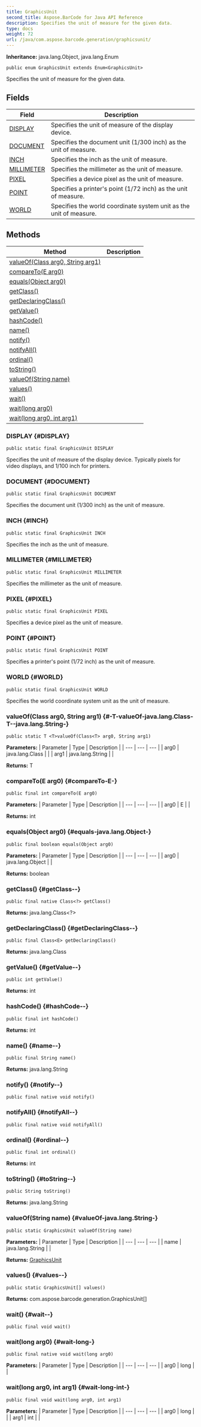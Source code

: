 ```yaml
---
title: GraphicsUnit
second_title: Aspose.BarCode for Java API Reference
description: Specifies the unit of measure for the given data.
type: docs
weight: 72
url: /java/com.aspose.barcode.generation/graphicsunit/
---
```

**Inheritance:**
java.lang.Object, java.lang.Enum
```
public enum GraphicsUnit extends Enum<GraphicsUnit>
```

Specifies the unit of measure for the given data.
## Fields

| Field | Description |
| --- | --- |
| [DISPLAY](#DISPLAY) | Specifies the unit of measure of the display device. |
| [DOCUMENT](#DOCUMENT) | Specifies the document unit (1/300 inch) as the unit of measure. |
| [INCH](#INCH) | Specifies the inch as the unit of measure. |
| [MILLIMETER](#MILLIMETER) | Specifies the millimeter as the unit of measure. |
| [PIXEL](#PIXEL) | Specifies a device pixel as the unit of measure. |
| [POINT](#POINT) | Specifies a printer's point (1/72 inch) as the unit of measure. |
| [WORLD](#WORLD) | Specifies the world coordinate system unit as the unit of measure. |
## Methods

| Method | Description |
| --- | --- |
| [<T>valueOf(Class<T> arg0, String arg1)](#-T-valueOf-java.lang.Class-T--java.lang.String-) |  |
| [compareTo(E arg0)](#compareTo-E-) |  |
| [equals(Object arg0)](#equals-java.lang.Object-) |  |
| [getClass()](#getClass--) |  |
| [getDeclaringClass()](#getDeclaringClass--) |  |
| [getValue()](#getValue--) |  |
| [hashCode()](#hashCode--) |  |
| [name()](#name--) |  |
| [notify()](#notify--) |  |
| [notifyAll()](#notifyAll--) |  |
| [ordinal()](#ordinal--) |  |
| [toString()](#toString--) |  |
| [valueOf(String name)](#valueOf-java.lang.String-) |  |
| [values()](#values--) |  |
| [wait()](#wait--) |  |
| [wait(long arg0)](#wait-long-) |  |
| [wait(long arg0, int arg1)](#wait-long-int-) |  |
### DISPLAY {#DISPLAY}
```
public static final GraphicsUnit DISPLAY
```


Specifies the unit of measure of the display device. Typically pixels for video displays, and 1/100 inch for printers.

### DOCUMENT {#DOCUMENT}
```
public static final GraphicsUnit DOCUMENT
```


Specifies the document unit (1/300 inch) as the unit of measure.

### INCH {#INCH}
```
public static final GraphicsUnit INCH
```


Specifies the inch as the unit of measure.

### MILLIMETER {#MILLIMETER}
```
public static final GraphicsUnit MILLIMETER
```


Specifies the millimeter as the unit of measure.

### PIXEL {#PIXEL}
```
public static final GraphicsUnit PIXEL
```


Specifies a device pixel as the unit of measure.

### POINT {#POINT}
```
public static final GraphicsUnit POINT
```


Specifies a printer's point (1/72 inch) as the unit of measure.

### WORLD {#WORLD}
```
public static final GraphicsUnit WORLD
```


Specifies the world coordinate system unit as the unit of measure.

### <T>valueOf(Class<T> arg0, String arg1) {#-T-valueOf-java.lang.Class-T--java.lang.String-}
```
public static T <T>valueOf(Class<T> arg0, String arg1)
```




**Parameters:**
| Parameter | Type | Description |
| --- | --- | --- |
| arg0 | java.lang.Class<T> |  |
| arg1 | java.lang.String |  |

**Returns:**
T
### compareTo(E arg0) {#compareTo-E-}
```
public final int compareTo(E arg0)
```




**Parameters:**
| Parameter | Type | Description |
| --- | --- | --- |
| arg0 | E |  |

**Returns:**
int
### equals(Object arg0) {#equals-java.lang.Object-}
```
public final boolean equals(Object arg0)
```




**Parameters:**
| Parameter | Type | Description |
| --- | --- | --- |
| arg0 | java.lang.Object |  |

**Returns:**
boolean
### getClass() {#getClass--}
```
public final native Class<?> getClass()
```




**Returns:**
java.lang.Class<?>
### getDeclaringClass() {#getDeclaringClass--}
```
public final Class<E> getDeclaringClass()
```




**Returns:**
java.lang.Class<E>
### getValue() {#getValue--}
```
public int getValue()
```




**Returns:**
int
### hashCode() {#hashCode--}
```
public final int hashCode()
```




**Returns:**
int
### name() {#name--}
```
public final String name()
```




**Returns:**
java.lang.String
### notify() {#notify--}
```
public final native void notify()
```




### notifyAll() {#notifyAll--}
```
public final native void notifyAll()
```




### ordinal() {#ordinal--}
```
public final int ordinal()
```




**Returns:**
int
### toString() {#toString--}
```
public String toString()
```




**Returns:**
java.lang.String
### valueOf(String name) {#valueOf-java.lang.String-}
```
public static GraphicsUnit valueOf(String name)
```




**Parameters:**
| Parameter | Type | Description |
| --- | --- | --- |
| name | java.lang.String |  |

**Returns:**
[GraphicsUnit](../../com.aspose.barcode.generation/graphicsunit)
### values() {#values--}
```
public static GraphicsUnit[] values()
```




**Returns:**
com.aspose.barcode.generation.GraphicsUnit[]
### wait() {#wait--}
```
public final void wait()
```




### wait(long arg0) {#wait-long-}
```
public final native void wait(long arg0)
```




**Parameters:**
| Parameter | Type | Description |
| --- | --- | --- |
| arg0 | long |  |

### wait(long arg0, int arg1) {#wait-long-int-}
```
public final void wait(long arg0, int arg1)
```




**Parameters:**
| Parameter | Type | Description |
| --- | --- | --- |
| arg0 | long |  |
| arg1 | int |  |

